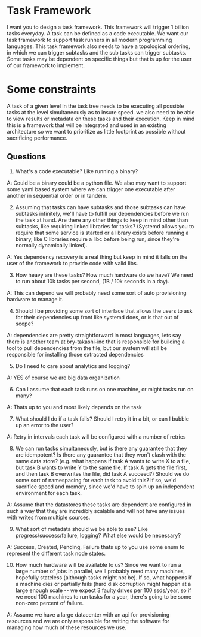 # Task Framework

I want you to design a task framework. This framework will trigger 1 billion tasks everyday. A task can be defined as a code executable. We want our task framework to support task runners in all modern programming languages. This task framework also needs to have a topological ordering, in which we can trigger subtasks and the sub tasks can trigger subtasks. Some tasks may be dependent on specific things but that is up for the user of our framework to implement.

# Some constraints

A task of a given level in the task tree needs to be executing all possible tasks at the level simultaneously as to insure speed. we also need to be able to view results or metadata on these tasks and their execution. Keep in mind this is a framework that will be integrated and used in an existing architecture so we want to prioritize as little footprint as possible without sacrificing performance.

## Questions

1. What's a code executable? Like running a binary?

A: Could be a binary could be a python file. We also may want to support some yaml based system where we can trigger one executable after another in sequential order or in tandem.

2. Assuming that tasks can have subtasks and those subtasks can have subtasks infinitely, we'll have to fulfill our dependencies before we run the task at hand. Are there any other things to keep in mind other than subtasks, like requiring linked libraries for tasks? (Systemd allows you to require that some service is started or a library exists before running a binary, like C libraries require a libc before being run, since they're normally dynamically linked).

A: Yes dependency recovery is a real thing but keep in mind it falls on the user of the framework to provide code with valid libs.

3. How heavy are these tasks? How much hardware do we have? We need to run about 10k tasks per second, (1B / 10k seconds in a day).

A: This can depend we will probably need some sort of auto provisioning hardware to manage it.

4. Should I be providing some sort of interface that allows the users to ask for their dependencies up front like systemd does, or is that out of scope?

A: dependencies are pretty straightforward in most languages, lets say there is another team at bry-takashi-inc that is responsible for building a tool to pull dependencies from the file, but our system will still be responsible for installing those extracted dependencies

5. Do I need to care about analytics and logging?

A: YES of course we are big data organization

6. Can I assume that each task runs on one machine, or might tasks run on many?

A: Thats up to you and most likely depends on the task

7. What should I do if a task fails? Should I retry it in a bit, or can I bubble up an error to the user?

A: Retry in intervals each task will be configured with a number of retries

8. We can run tasks simultaneously, but is there any guarantee that they are idempotent? Is there any guarantee that they won't clash with the same data store? (e.g. what happens if task A wants to write X to a file, but task B wants to write Y to the same file. If task A gets the file first, and then task B overwrites the file, did task A succeed?) Should we do some sort of namespacing for each task to avoid this? If so, we'd sacrifice speed and memory, since we'd have to spin up an independent environment for each task.

A: Assume that the datastores these tasks are dependent are configured in such a way that they are incredibly scalable and will not have any issues with writes from multiple sources.

9. What sort of metadata should we be able to see? Like progress/success/failure, logging? What else would be necessary?

A: Success, Created, Pending, Failure thats up to you use some enum to represent the different task node states.

10. How much hardware will be available to us? Since we want to run a large number of jobs in parallel, we'll probably need many machines, hopefully stateless (although tasks might not be). If so, what happens if a machine dies or partially fails (hard disk corruption might happen at a large enough scale -- we expect 3 faulty drives per 100 ssds/year, so if we need 100 machines to run tasks for a year, there's going to be some non-zero percent of failure.

A: Assume we have a large datacenter with an api for provisioning resources and we are only responsible for writing the software for managing how much of these resources we use.
